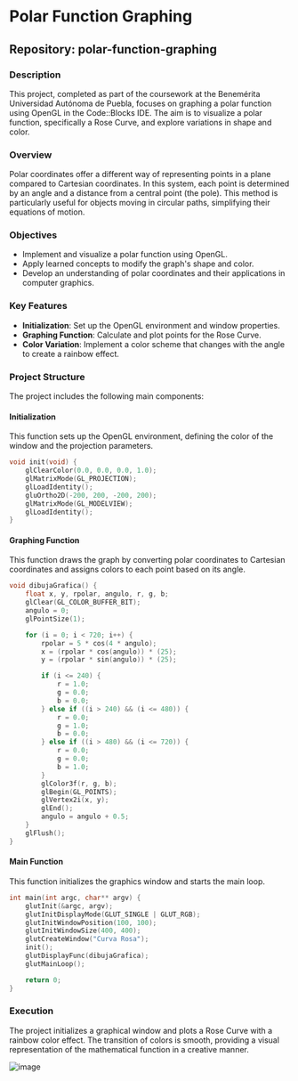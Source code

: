 # Polar Function Graphing

## Repository: polar-function-graphing

### Description
This project, completed as part of the coursework at the Benemérita Universidad Autónoma de Puebla, focuses on graphing a polar function using OpenGL in the Code::Blocks IDE. The aim is to visualize a polar function, specifically a Rose Curve, and explore variations in shape and color.

### Overview
Polar coordinates offer a different way of representing points in a plane compared to Cartesian coordinates. In this system, each point is determined by an angle and a distance from a central point (the pole). This method is particularly useful for objects moving in circular paths, simplifying their equations of motion.

### Objectives
- Implement and visualize a polar function using OpenGL.
- Apply learned concepts to modify the graph's shape and color.
- Develop an understanding of polar coordinates and their applications in computer graphics.

### Key Features
- **Initialization**: Set up the OpenGL environment and window properties.
- **Graphing Function**: Calculate and plot points for the Rose Curve.
- **Color Variation**: Implement a color scheme that changes with the angle to create a rainbow effect.

### Project Structure
The project includes the following main components:

#### Initialization
This function sets up the OpenGL environment, defining the color of the window and the projection parameters.

```cpp
void init(void) {
    glClearColor(0.0, 0.0, 0.0, 1.0);
    glMatrixMode(GL_PROJECTION);
    glLoadIdentity();
    gluOrtho2D(-200, 200, -200, 200);
    glMatrixMode(GL_MODELVIEW);
    glLoadIdentity();
}
```

#### Graphing Function

This function draws the graph by converting polar coordinates to Cartesian coordinates and assigns colors to each point based on its angle.

```cpp
void dibujaGrafica() {
    float x, y, rpolar, angulo, r, g, b;
    glClear(GL_COLOR_BUFFER_BIT);
    angulo = 0;
    glPointSize(1);

    for (i = 0; i < 720; i++) {
        rpolar = 5 * cos(4 * angulo);
        x = (rpolar * cos(angulo)) * (25);
        y = (rpolar * sin(angulo)) * (25);

        if (i <= 240) {
            r = 1.0;
            g = 0.0;
            b = 0.0;
        } else if ((i > 240) && (i <= 480)) {
            r = 0.0;
            g = 1.0;
            b = 0.0;
        } else if ((i > 480) && (i <= 720)) {
            r = 0.0;
            g = 0.0;
            b = 1.0;
        }
        glColor3f(r, g, b);
        glBegin(GL_POINTS);
        glVertex2i(x, y);
        glEnd();
        angulo = angulo + 0.5;
    }
    glFlush();
}
```

#### Main Function

This function initializes the graphics window and starts the main loop.

```cpp
int main(int argc, char** argv) {
    glutInit(&argc, argv);
    glutInitDisplayMode(GLUT_SINGLE | GLUT_RGB);
    glutInitWindowPosition(100, 100);
    glutInitWindowSize(400, 400);
    glutCreateWindow("Curva Rosa");
    init();
    glutDisplayFunc(dibujaGrafica);
    glutMainLoop();

    return 0;
}
```

### Execution

The project initializes a graphical window and plots a Rose Curve with a rainbow color effect. The transition of colors is smooth, providing a visual representation of the mathematical function in a creative manner.

![image](https://github.com/KPlanisphere/binary-tree-operations/assets/60454942/9c05945b-f26a-4c6c-a1ae-c9c88b13f6f9)